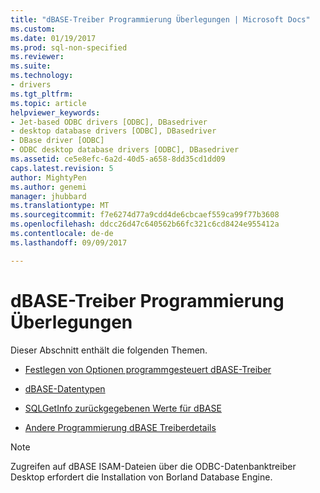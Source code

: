 ```yaml
---
title: "dBASE-Treiber Programmierung Überlegungen | Microsoft Docs"
ms.custom: 
ms.date: 01/19/2017
ms.prod: sql-non-specified
ms.reviewer: 
ms.suite: 
ms.technology:
- drivers
ms.tgt_pltfrm: 
ms.topic: article
helpviewer_keywords:
- Jet-based ODBC drivers [ODBC], DBasedriver
- desktop database drivers [ODBC], DBasedriver
- DBase driver [ODBC]
- ODBC desktop database drivers [ODBC], DBasedriver
ms.assetid: ce5e8efc-6a2d-40d5-a658-8dd35cd1dd09
caps.latest.revision: 5
author: MightyPen
ms.author: genemi
manager: jhubbard
ms.translationtype: MT
ms.sourcegitcommit: f7e6274d77a9cdd4de6cbcaef559ca99f77b3608
ms.openlocfilehash: ddcc26d47c640562b66fc321c6cd8424e955412a
ms.contentlocale: de-de
ms.lasthandoff: 09/09/2017

---
```

# <a name="dbase-driver-programming-considerations"></a>dBASE-Treiber Programmierung Überlegungen
Dieser Abschnitt enthält die folgenden Themen.  
  
-   [Festlegen von Optionen programmgesteuert dBASE-Treiber](../../odbc/microsoft/setting-options-programmatically-for-the-dbase-driver.md)  
  
-   [dBASE-Datentypen](../../odbc/microsoft/dbase-data-types.md)  
  
-   [SQLGetInfo zurückgegebenen Werte für dBASE](../../odbc/microsoft/sqlgetinfo-returned-values-for-dbase.md)  
  
-   [Andere Programmierung dBASE Treiberdetails](../../odbc/microsoft/other-dbase-driver-programming-details.md)  
  
> [!NOTE]  
>  Zugreifen auf dBASE ISAM-Dateien über die ODBC-Datenbanktreiber Desktop erfordert die Installation von Borland Database Engine.
